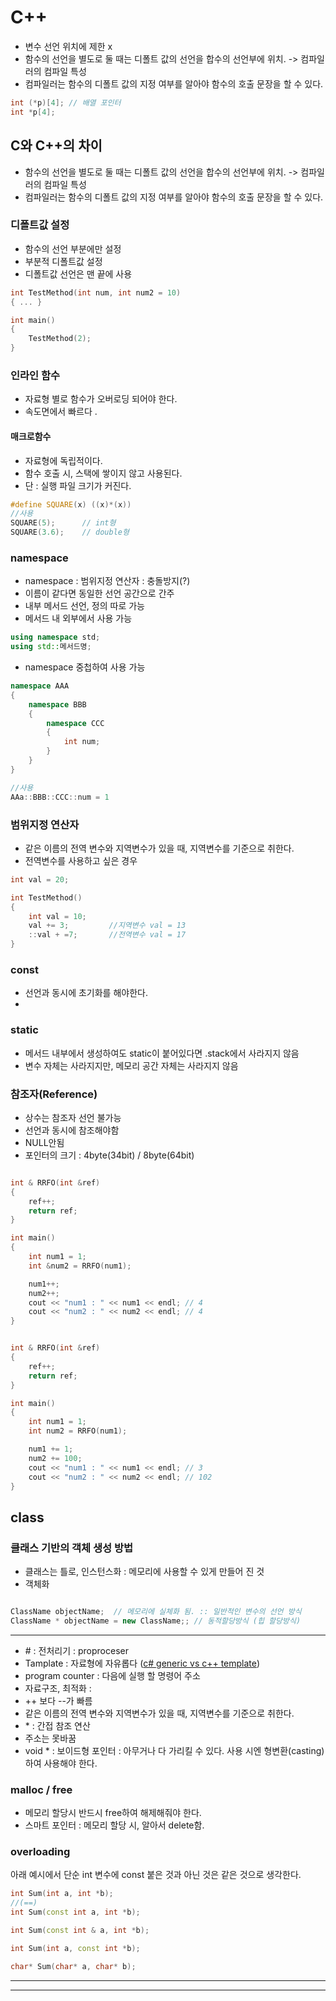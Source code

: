 # C++
- 변수 선언 위치에 제한 x
- 함수의 선언을 별도로 둘 때는 디폴트 값의 선언을 합수의 선언부에 위치. -> 컴파일러의 컴파일 특성
- 컴파일러는 함수의 디폴트 값의 지정 여부를 알아야 함수의 호출 문장을 할 수 있다.

```cpp
int (*p)[4]; // 배열 포인터
int *p[4];
```


## C와 C++의 차이
- 함수의 선언을 별도로 둘 때는 디폴트 값의 선언을 합수의 선언부에 위치. -> 컴파일러의 컴파일 특성
- 컴파일러는 함수의 디폴트 값의 지정 여부를 알아야 함수의 호출 문장을 할 수 있다.

### 디폴트값 설정
- 함수의 선언 부분에만 설정
- 부분적 디폴트값 설정
- 디폴트값 선언은 맨 끝에 사용
```cpp
int TestMethod(int num, int num2 = 10)
{ ... }

int main()
{
    TestMethod(2);
}
```

### 인라인 함수
- 자료형 별로 함수가 오버로딩 되어야 한다.
- 속도면에서 빠르다 .


#### 매크로함수
- 자료형에 독립적이다.
- 함수 호출 시, 스택에 쌓이지 않고 사용된다.
- 단 : 실행 파일 크기가 커진다.
```cpp
#define SQUARE(x) ((x)*(x))
//사용
SQUARE(5);      // int형
SQUARE(3.6);    // double형
```

### namespace
- namespace : 범위지정 연산자 : 충돌방지(?)
- 이름이 같다면 동일한 선언 공간으로 간주
- 내부 메서드 선언, 정의 따로 가능
- 메서드 내 외부에서 사용 가능
```cpp
using namespace std;
using std::메서드명;
```
- namespace 중첩하여 사용 가능
```cpp
namespace AAA
{
    namespace BBB
    {
        namespace CCC
        {
            int num;
        }
    }
}

//사용
AAa::BBB::CCC::num = 1
```
### 범위지정 연산자
- 같은 이름의 전역 변수와 지역변수가 있을 때, 지역변수를 기준으로 취한다.
- 전역변수를 사용하고 싶은 경우
```cpp
int val = 20;

int TestMethod()
{
    int val = 10;
    val += 3;         //지역변수 val = 13
    ::val + =7;       //전역변수 val = 17
}
```


### const
- 선언과 동시에 초기화를 해야한다.
-

### static
- 메서드 내부에서 생성하여도 static이 붙어있다면 .stack에서 사라지지 않음
- 변수 자체는 사라지지만, 메모리 공간 자체는 사라지지 않음


### 참조자(Reference)
- 상수는 참조자 선언 불가능
- 선언과 동시에 참조해야함
- NULL안됨
- 포인터의 크기 : 4byte(34bit) / 8byte(64bit)


```cpp

int & RRFO(int &ref)
{
    ref++;
    return ref;
}

int main()
{
    int num1 = 1;
    int &num2 = RRFO(num1);

    num1++;
    num2++;
    cout << "num1 : " << num1 << endl; // 4
    cout << "num2 : " << num2 << endl; // 4
}
```

```cpp

int & RRFO(int &ref)
{
    ref++;
    return ref;
}

int main()
{
    int num1 = 1;
    int num2 = RRFO(num1);

    num1 += 1;
    num2 += 100;
    cout << "num1 : " << num1 << endl; // 3
    cout << "num2 : " << num2 << endl; // 102
}
```



## class
### 클래스 기반의 객체 생성 방법
- 클래스는 틀로, 인스턴스화 : 메모리에 사용할 수 있게 만들어 진 것
- 객체화


```cpp

ClassName objectName;  // 메모리에 실체화 됨. :: 일반적인 변수의 선언 방식
ClassName * objectName = new ClassName;; // 동적할당방식 (힙 할당방식)

```







---
- \# : 전처리기 : proproceser
- Tamplate : 자료형에 자유롭다 ([c# generic vs c++ template](https://docs.microsoft.com/ko-kr/dotnet/csharp/programming-guide/generics/differences-between-cpp-templates-and-csharp-generics))
- program counter : 다음에 실행 할 명령어 주소
- 자료구조, 최적화 :
- ++ 보다 --가 빠름
- 같은 이름의 전역 변수와 지역변수가 있을 때, 지역변수를 기준으로 취한다.
- \* : 간접 참조 연산
- 주소는 못바꿈
- void \*  : 보이드형 포인터 : 아무거나 다 가리킬 수 있다. 사용 시엔 형변환(casting)하여 사용해야 한다.

### malloc / free
- 메모리 할당시 반드시 free하여 해제해줘야 한다.
- 스마트 포인터 : 메모리 할당 시, 알아서 delete함.

### overloading
아래 예시에서 단순 int 변수에 const 붙은 것과 아닌 것은 같은 것으로 생각한다.
```cpp
int Sum(int a, int *b);
//(==)
int Sum(const int a, int *b);

int Sum(const int & a, int *b);

int Sum(int a, const int *b);

char* Sum(char* a, char* b);
```


---













----
